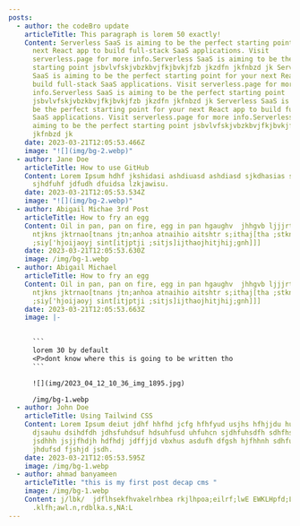 ```yaml
---
posts:
  - author: the codeBro update
    articleTitle: This paragraph is lorem 50 exactly!
    Content: Serverless SaaS is aiming to be the perfect starting point for your
      next React app to build full-stack SaaS applications. Visit
      serverless.page for more info.Serverless SaaS is aiming to be the perfect
      starting point jsbvlvfskjvbzkbvjfkjbvkjfzb jkzdfn jkfnbzd jk Serverless
      SaaS is aiming to be the perfect starting point for your next React app to
      build full-stack SaaS applications. Visit serverless.page for more
      info.Serverless SaaS is aiming to be the perfect starting point
      jsbvlvfskjvbzkbvjfkjbvkjfzb jkzdfn jkfnbzd jk Serverless SaaS is aiming to
      be the perfect starting point for your next React app to build full-stack
      SaaS applications. Visit serverless.page for more info.Serverless SaaS is
      aiming to be the perfect starting point jsbvlvfskjvbzkbvjfkjbvkjfzb jkzdfn
      jkfnbzd jk
    date: 2023-03-21T12:05:53.466Z
    image: "![](img/bg-2.webp)"
  - author: Jane Doe
    articleTitle: How to use GitHub
    Content: L﻿orem Ipsum hdhf jkshidasi ashdiuasd ashdiasd sjkdhasias safusdfh
      sjhdfuhf jdfudh dfuidsa lzkjawisu.
    date: 2023-03-21T12:05:53.534Z
    image: "![](img/bg-2.webp)"
  - author: Abigail Michae 3rd Post
    articleTitle: How to fry an egg
    Content: Oil in pan, pan on fire, egg in pan hgaughv  jhhgvb ljjjrtns;ntkgn
      ntjkns jktrnao[tnans jtn;anhoa atnaihio aitshtr s;ithaj[tha ;stkn'aojti
      ;siy['hjoijaoyj sint[itjptji ;sitjs]ijthaojhitjhij;gnh]]]
    date: 2023-03-21T12:05:53.630Z
    image: /img/bg-1.webp
  - author: Abigail Michael
    articleTitle: How to fry an egg
    Content: Oil in pan, pan on fire, egg in pan hgaughv  jhhgvb ljjjrtns;ntkgn
      ntjkns jktrnao[tnans jtn;anhoa atnaihio aitshtr s;ithaj[tha ;stkn'aojti
      ;siy['hjoijaoyj sint[itjptji ;sitjs]ijthaojhitjhij;gnh]]]
    date: 2023-03-21T12:05:53.663Z
    image: |-
      

      ```
      lorem 30 by default 
      <P>dont know where this is going to be written tho
      ```

      ![](img/2023_04_12_10_36_img_1895.jpg)

      /img/bg-1.webp
  - author: John Doe
    articleTitle: Using Tailwind CSS
    Content: L﻿orem Ipsum deiut jdhf hhfhd jcfg hfhfyud usjhs hfhjjdu hud. djsfusydf
      djsauhu dsihdfdh jdhsfuhdsuf hdsuhfusd uhfuhcn sjdhfuhsdfh sdhfhsdhf
      jsdhhh jsjjfhdjh hdfhdj jdffjjd vbxhus asdufh dfgsh hjfhhnh sdhfuisyfhsd
      jhdufsd fjshjd jsdh.
    date: 2023-03-21T12:05:53.595Z
    image: /img/bg-1.webp
  - author: ahmad banyameen
    articleTitle: "this is my first post decap cms "
    image: /img/bg-1.webp
    Content: j/lbk/  jdflhsekfhvakelrhbea rkjlhpoa;eilrf;lwE EWKLHpfd;LJAM:FLMWE
      .klfh;awl.n,rdblka.s,NA:L
---
```

